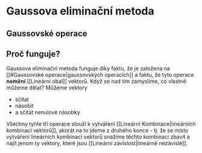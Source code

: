 # Gaussova eliminační metoda

## Gaussovské operace

## Proč funguje?
Gaussova eliminační metoda funguje díky faktu, že je založena na [[#Gaussovské operace|gaussovských operacích]] a faktu, že tyto operace **nemění** [[Lineární obal]] vektorů. Když se nad tím zamyslíme, co vlastně můžeme dělat? Můžeme vektory 
- sčítat
- násobit 
- a sčítat nenulové násobky

Všechny tyhle tři operace slouží k vytváření [[Lineární Kombinace|lineárních kombinací vektorů]], akorát na to jdeme z druhého konce - tj. že se místo vytváření lineárních kombinací vektorů snažíme těchto kombinací zbavit a najít jenom ty vektory, které jsou [[Lineární závislost|lineárně nezávislé]].